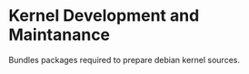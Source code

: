 # Kernel Development and Maintanance 

Bundles packages required to prepare debian kernel sources. 
 
